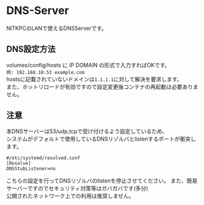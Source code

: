# DNS-Server
NITKPCのLANで使えるDNSServerです。

## DNS設定方法
volumes/config/hosts に IP DOMAIN の形式で入力すればOKです。  
```例: 192.168.10.53 example.com```  
hostsに記載されていないドメインは```1.1.1.1```に対して解決を要求します。  
また、ホットリロードが有効ですので設定変更後コンテナの再起動は必要ありません。  

## 注意
本DNSサーバーは53/udp,tcpで受け付けるよう設定しているため、  
システムがデフォルトで使用しているDNSリゾルバとlistenするポートが衝突します。  
```
#/etc/systemd/resolved.conf
[Resolve]
DNSStubListener=no
```
こちらの設定を行ってDNSリゾルバのlistenを停止させてください。 
また、簡易サーバーですのでセキュリティ対策等はガバガバです(多分)  
公開されたネットワーク上での利用は推奨しません。


